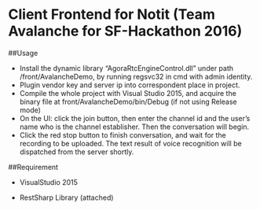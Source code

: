 # Client Frontend for Notit (Team Avalanche for SF-Hackathon 2016)

##Usage

*	Install the dynamic library “AgoraRtcEngineControl.dll” under path /front/AvalancheDemo, 
  by running regsvc32 <filename> in cmd with admin identity.
*	Plugin vendor key and server ip into correspondent place in project.
*	Compile the whole project with Visual Studio 2015, and acquire the binary file at front/AvalancheDemo/bin/Debug (if not using Release mode)
*	On the UI: click the join button, then enter the channel id and the user’s name who is the channel establisher. Then the conversation will begin.
*	Click the red stop button to finish conversation, and wait for the recording to be uploaded. The text result of voice recognition will be dispatched from the server shortly.

##Requirement

* VisualStudio 2015

* RestSharp Library (attached)


